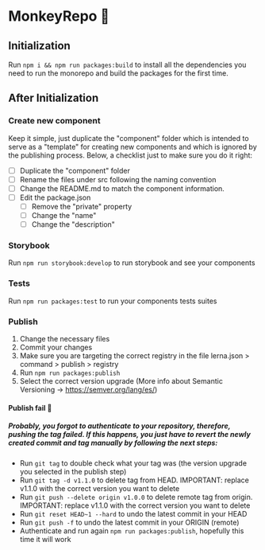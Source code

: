 # MonkeyRepo 🐒

## Initialization

Run `npm i && npm run packages:build` to install all the dependencies you need to run the monorepo and build the packages for the first time.

## After Initialization

### Create new component

Keep it simple, just duplicate the "component" folder which is intended to serve as a "template" for creating new components and which is ignored by the publishing process. Below, a checklist just to make sure you do it right:

- [ ] Duplicate the "component" folder
- [ ] Rename the files under src following the naming convention
- [ ] Change the README.md to match the component information.
- [ ] Edit the package.json
  - [ ] Remove the "private" property
  - [ ] Change the "name"
  - [ ] Change the "description"

### Storybook

Run `npm run storybook:develop` to run storybook and see your components

### Tests

Run `npm run packages:test` to run your components tests suites

### Publish

1. Change the necessary files
2. Commit your changes
3. Make sure you are targeting the correct registry in the file lerna.json > command > publish > registry
4. Run `npm run packages:publish`
5. Select the correct version upgrade (More info about Semantic Versioning -> https://semver.org/lang/es/)

#### Publish fail 🙈

##### Probably, you forgot to authenticate to your repository, therefore, pushing the tag failed. If this happens, you just have to revert the newly created commit and tag manually by following the next steps:

- Run `git tag` to double check what your tag was (the version upgrade you selected in the publish step)
- Run `git tag -d v1.1.0` to delete tag from HEAD. IMPORTANT: replace v1.1.0 with the correct version you want to delete
- Run `git push --delete origin v1.0.0` to delete remote tag from origin. IMPORTANT: replace v1.1.0 with the correct version you want to delete
- Run `git reset HEAD~1 --hard` to undo the latest commit in your HEAD
- Run `git push -f` to undo the latest commit in your ORIGIN (remote)
- Authenticate and run again `npm run packages:publish`, hopefully this time it will work
